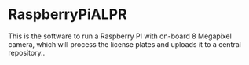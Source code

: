 # RaspberryPiALPR
This is the software to run a Raspberry PI with on-board 8 Megapixel camera, which will process the license plates and uploads it to a central repository..
